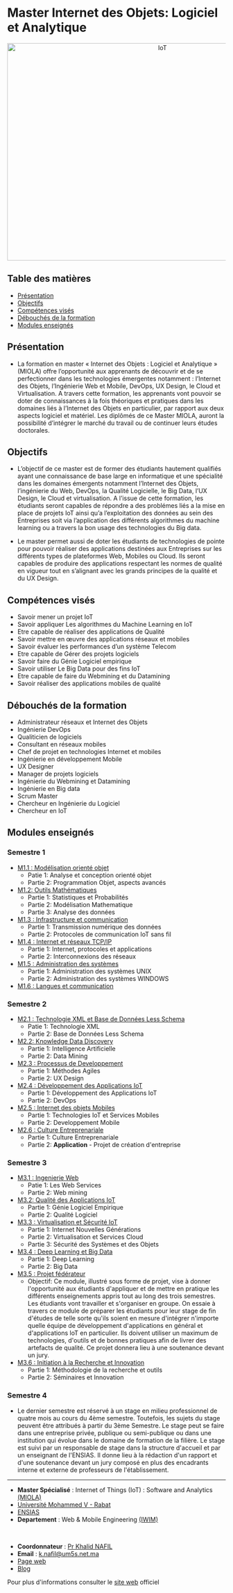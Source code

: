 # Master Internet des Objets: Logiciel et Analytique

<p align=center>
    <img src="https://incontrol.co.za/wp-content/uploads/2020/02/home-automation.jpg" alt="IoT" width="700" height=500>
</p>

## Table des matières

- [Présentation](#présentation)
- [Objectifs](#objectifs)
- [Compétences visés](#compétences-visés)
- [Débouchés de la formation](#débouchés-de-la-formation)
- [Modules enseignés](#modules-enseignés)

## Présentation

- La formation en master « Internet des Objets : Logiciel et Analytique » (MIOLA) offre l’opportunité aux apprenants de découvrir et de se perfectionner dans les technologies émergentes notamment : l’Internet des Objets, l’Ingénierie Web et Mobile, DevOps, UX Design, le Cloud et Virtualisation. A travers cette formation, les apprenants vont pouvoir se doter de connaissances à la fois théoriques et pratiques dans les domaines liés à l’Internet des Objets en particulier, par rapport aux deux aspects logiciel et matériel. Les diplômés de ce Master MIOLA, auront la possibilité d’intégrer le marché du travail ou de continuer leurs études doctorales.

## Objectifs

- L’objectif de ce master est de former des étudiants hautement qualifiés ayant une connaissance de base large en informatique et une spécialité dans les domaines émergents notamment l’Internet des Objets, l’ingénierie du Web, DevOps, la Qualité Logicielle, le Big Data, l’UX Design, le Cloud et virtualisation. A l’issue de cette formation, les étudiants seront capables de répondre a des problémes liés a la mise en place de projets IoT ainsi qu’a l’exploitation des données au sein des Entreprises soit via l’application des différents algorithmes du machine learning ou a travers la bon usage des technologies du Big data.

- Le master permet aussi de doter les étudiants de technologies de pointe pour pouvoir réaliser des applications destinées aux Entreprises sur les différents types de plateformes Web, Mobiles ou Cloud. Ils seront capables de produire des applications respectant les normes de qualité en vigueur tout en s’alignant avec les grands principes de la qualité et du UX Design.

## Compétences visés

- Savoir mener un projet IoT
- Savoir appliquer Les algorithmes du Machine Learning en IoT
- Etre capable de réaliser des applications de Qualité
- Savoir mettre en œuvre des applications réseaux et mobiles
- Savoir évaluer les performances d’un système Telecom
- Etre capable de Gérer des projets logiciels
- Savoir faire du Génie Logiciel empirique
- Savoir utiliser Le Big Data pour des fins IoT
- Etre capable de faire du Webmining et du Datamining
- Savoir réaliser des applications mobiles de qualité

## Débouchés de la formation

- Administrateur réseaux et Internet des Objets
- Ingénierie DevOps
- Qualiticien de logiciels
- Consultant en réseaux mobiles
- Chef de projet en technologies Internet et mobiles
- Ingénierie en développement Mobile
- UX Designer
- Manager de projets logiciels
- Ingénierie du Webmining et Datamining
- Ingénierie en Big data
- Scrum Master
- Chercheur en Ingénierie du Logiciel
- Chercheur en IoT

## Modules enseignés

### Semestre 1

- [M1.1 : Modélisation orienté objet](S1/Modelisation-oriente-objet)
  - Patie 1: Analyse et conception orienté objet
  - Partie 2: Programmation Objet, aspects avancés
- [M1.2: Outils Mathématiques](#)
  - Partie 1: Statistiques et Probabilités
  - Partie 2: Modélisation Mathematique
  - Partie 3: Analyse des données
- [M1.3 : Infrastructure et communication](S1/Infrastructure-et-communication)
  - Partie 1: Transmission numérique des données
  - Partie 2: Protocoles de communication IoT sans fil
- [M1.4 : Internet et réseaux TCP/IP](S1/TCP-IP)
  - Partie 1: Internet, protocoles et applications
  - Partie 2: Interconnexions des réseaux
- [M1.5 : Administration des systèmes](S1/Administration-systemes)
  - Partie 1: Administration des systèmes UNIX
  - Partie 2: Administration des systèmes WINDOWS
- [M1.6 : Langues et communication](S1/English)

### Semestre 2

- [M2.1 : Technologie XML et Base de Données Less Schema](#)
  - Patie 1: Technologie XML
  - Partie 2: Base de Données Less Schema
- [M2.2: Knowledge Data Discovery](#)
  - Partie 1: Intelligence Artificielle
  - Partie 2: Data Mining
- [M2.3 : Processus de Developpement](#)
  - Partie 1: Méthodes Agiles
  - Partie 2: UX Design
- [M2.4 : Développement des Applications IoT](#)
  - Partie 1: Développement des Applications IoT
  - Partie 2: DevOps
- [M2.5 : Internet des objets Mobiles](#)
  - Partie 1: Technologies IoT et Services Mobiles
  - Partie 2: Developpement Mobile
- [M2.6 : Culture Entreprenariale](#)
  - Partie 1: Culture Entreprenariale
  - Partie 2: **Application** - Projet de création d'entreprise

### Semestre 3

- [M3.1 : Ingenierie Web](#)
  - Patie 1: Les Web Services
  - Partie 2: Web mining
- [M3.2: Qualité des Applications IoT](#)
  - Partie 1: Génie Logiciel Empirique
  - Partie 2: Qualité Logiciel
- [M3.3 : Virtualisation et Sécurité IoT ](#)
  - Partie 1: Internet Nouvelles Générations
  - Partie 2: Virtualisation et Services Cloud
  - Partie 3: Sécurité des Systèmes et des Objets
- [M3.4 : Deep Learning et Big Data](#)
  - Partie 1: Deep Learning
  - Partie 2: Big Data
- [M3.5 : Projet fédérateur](#)
  - Objectif: Ce module, illustré sous forme de projet, vise à donner l'opportunité aux étudiants d'appliquer et de mettre en pratique les différents enseignements appris tout au long des trois semestres. Les étudiants vont travailler et s'organiser en groupe. On essaie à travers ce module de préparer les étudiants pour leur stage de fin d'études de telle sorte qu'ils soient en mesure d'intégrer n'importe quelle équipe de développement d'applications en général et d'applications loT en particulier. Ils doivent utiliser un maximum de technologies, d'outils et de bonnes pratiques afin de livrer des artefacts de qualité. Ce projet donnera lieu à une soutenance devant un jury.
- [M3.6 : Initiation à la Recherche et Innovation](#)
  - Partie 1: Méthodologie de la recherche et outils
  - Partie 2: Séminaires et Innovation

### Semestre 4

- Le dernier semestre est réservé à un stage en milieu professionnel de quatre mois au cours du 4ème semestre. Toutefois, les sujets du stage peuvent être attribués à partir du 3ème Semestre. Le stage peut se faire dans une entreprise privée, publique ou semi-publique ou dans une institution qui évolue dans le domaine de formation de la filière. Le stage est suivi par un responsable de stage dans la structure d'accueil et par un enseignant de l'ENSIAS. Il donne lieu à la rédaction d'un rapport et d'une soutenance devant un jury composé en plus des encadrants interne et externe de professeurs de l'établissement.

---

- **Master Spécialisé** : Internet of Things (IoT) : Software and Analytics [(MIOLA)](http://ensias.um5.ac.ma/sites/ensias.um5.ac.ma/files/brochure-pdf.pdf)
- [Université Mohammed V - Rabat](http://www.um5.ac.ma/)
- [ENSIAS](http://ensias.um5.ac.ma/)
- **Departement** : Web & Mobile Engineering [(IWIM)]()

<br>

- **Coordonnateur** : [Pr Khalid NAFIL](http://ensias.um5.ac.ma/professor/m-khalid-nafil)
- **Email** : k.nafil@um5s.net.ma
- [Page web](https://about.me/knafil)
- [Blog](http://knafil.blogspot.com/)

Pour plus d'informations consulter le [site web](http://ensias.um5.ac.ma/) officiel
